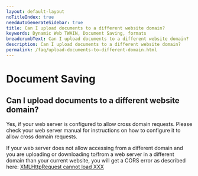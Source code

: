 ```yaml
---
layout: default-layout
noTitleIndex: true
needAutoGenerateSidebar: true
title: Can I upload documents to a different website domain?
keywords: Dynamic Web TWAIN, Document Saving, formats
breadcrumbText: Can I upload documents to a different website domain?
description: Can I upload documents to a different website domain?
permalink: /faq/upload-documents-to-different-domain.html
---
```


# Document Saving

## Can I upload documents to a different website domain?

Yes, if your web server is configured to allow cross domain requests. Please check your web server manual for instructions on how to configure it to allow cross domain requests.

If your web server does not allow accessing from a different domain and you are uploading or downloading to/from a web server in a different domain than your current website, you will get a CORS error as described here: [XMLHttpRequest cannot load XXX ]({{site.faq}}XMLHttpRequest-cannot-load.html)
